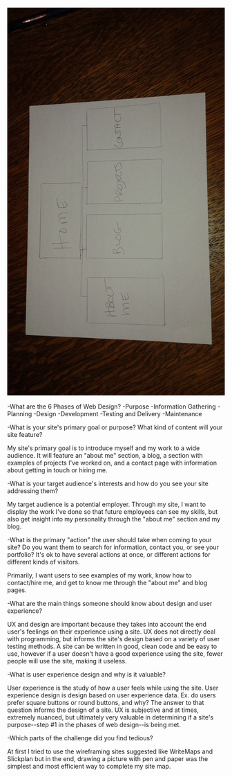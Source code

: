 ![My first site map](https://github.com/AlanaFarkas/Phase-0/blob/master/week-2/imgs/site-map-image.jpg)

-What are the 6 Phases of Web Design?
	-Purpose
	-Information Gathering
	-Planning
	-Design
	-Development
	-Testing and Delivery
	-Maintenance

-What is your site's primary goal or purpose? What kind of content will your site feature?

My site's primary goal is to introduce myself and my work to a wide audience. It will feature an "about me" section, a blog, a section with examples of projects I've worked on, and a contact page with information about getting in touch or hiring me.

-What is your target audience's interests and how do you see your site addressing them?

My target audience is a potential employer. Through my site, I want to display the work I've done so that future employees can see my skills, but also get insight into my personality through the "about me" section and my blog. 

-What is the primary "action" the user should take when coming to your site? Do you want them to search for information, contact you, or see your portfolio? It's ok to have several actions at once, or different actions for different kinds of visitors.

Primarily, I want users to see examples of my work, know how to contact/hire me, and get to know me through the "about me" and blog pages.

-What are the main things someone should know about design and user experience?

UX and design are important because they takes into account the end user's feelings on their experience using a site. UX does not directly deal with programming, but informs the site's design based on a variety of user testing methods. A site can be written in good, clean code and be easy to use, however if a user doesn't have a good experience using the site, fewer people will use the site, making it useless. 

-What is user experience design and why is it valuable? 

User experience is the study of how a user feels while using the site. User experience design is design based on user experience data. Ex. do users prefer square buttons or round buttons, and why? The answer to that question informs the design of a site. UX is subjective and at times, extremely nuanced, but ultimately very valuable in determining if a site's purpose--step #1 in the phases of web design--is being met. 

-Which parts of the challenge did you find tedious?

At first I tried to use the wireframing sites suggested like WriteMaps and Slickplan but in the end, drawing a picture with pen and paper was the simplest and most efficient way to complete my site map. 